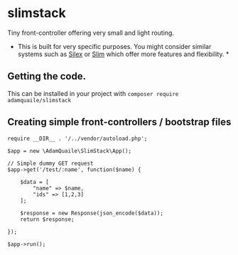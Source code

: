 slimstack
===

Tiny front-controller offering very small and light routing.

* This is built for very specific purposes. You might consider similar systems such as <a href='silex.sensiolabs.org'>Silex</a> or <a href='http://www.slimframework.com/'>Slim</a> which offer more features and flexibility. *

Getting the code.
-----

This can be installed in your project with `composer require adamquaile/slimstack`

Creating simple front-controllers / bootstrap files
-------

    require __DIR__ . '/../vendor/autoload.php';

    $app = new \AdamQuaile\SlimStack\App();

    // Simple dummy GET request
    $app->get('/test/:name', function($name) {

        $data = [
            "name" => $name,
            "ids" => [1,2,3]
        ];

        $response = new Response(json_encode($data));
        return $response;

    });

    $app->run();


